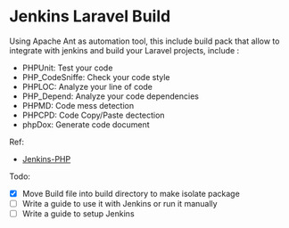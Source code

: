 Jenkins Laravel Build
==============================
Using Apache Ant as automation tool, this include build pack that allow to integrate with jenkins
and build your Laravel projects, include :

- PHPUnit: Test your code
- PHP_CodeSniffe: Check your code style
- PHPLOC: Analyze your line of code
- PHP_Depend: Analyze your code dependencies
- PHPMD: Code mess detection
- PHPCPD: Code Copy/Paste dectection
- phpDox: Generate code document

Ref: 
- [Jenkins-PHP](http://jenkins-php.org/index.html)

Todo:
- [x] Move Build file into build directory to make isolate package
- [ ] Write a guide to use it with Jenkins or run it manually
- [ ] Write a guide to setup Jenkins
